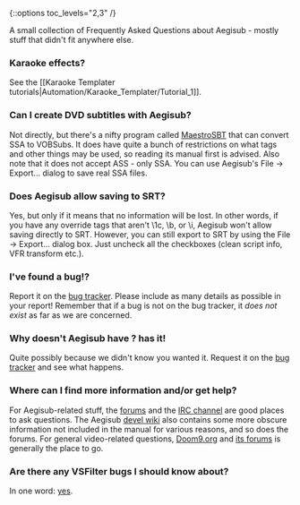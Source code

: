 {::options toc_levels="2,3" /}

A small collection of Frequently Asked Questions about Aegisub - mostly stuff that didn't fit anywhere else.

### Karaoke effects? ###

See the [[Karaoke Templater tutorials|Automation/Karaoke_Templater/Tutorial_1]].

### Can I create DVD subtitles with Aegisub? ###

Not directly, but there's a nifty program called [MaestroSBT](http://sourceforge.net/projects/maestrosbt/) that can convert SSA to VOBSubs. It does have quite a bunch of restrictions on what tags and other things may be used, so reading its manual first is advised. Also note that it does not accept ASS - only SSA. You can use Aegisub's File -> Export... dialog to save real SSA files.

### Does Aegisub allow saving to SRT? ###

Yes, but only if it means that no information will be lost. In other words, if you have any override tags that aren't \1c, \b, or \i, Aegisub won't allow saving directly to SRT. However, you can still export to SRT by using the File -> Export... dialog box. Just uncheck all the checkboxes (clean script info, VFR transform etc.).

### I've found a bug!? ###

Report it on the [bug tracker](http://devel.aegisub.org/). Please include as many details as possible in your report! Remember that if a bug is not on the bug tracker, it _does not exist_ as far as we are concerned.

### Why doesn't Aegisub have <feature X>? <Program Y> has it! ###

Quite possibly because we didn't know you wanted it. Request it on the [bug tracker](http://bugs.aegisub.net/) and see what happens.

### Where can I find more information and/or get help? ###

For Aegisub-related stuff, the [forums](http://forums.aegisub.org) and the [IRC channel](irc://irc.rizon.net/aegisub) are good places to ask questions. The Aegisub [devel wiki](http://devel.aegisub.org) also contains some more obscure information not included in the manual for various reasons, and so does the forums.
For general video-related questions, [Doom9.org](http://www.doom9.org) and [its forums](http://forum.doom9.org) is generally the place to go.

### Are there any VSFilter bugs I should know about? ###

In one word: [yes](http://asa.diac24.net/VSFilter#BUGS).
